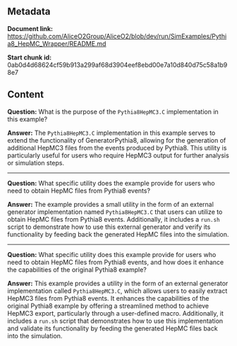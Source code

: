 ## Metadata

**Document link:** https://github.com/AliceO2Group/AliceO2/blob/dev/run/SimExamples/Pythia8_HepMC_Wrapper/README.md

**Start chunk id:** 0ab0d4d68624cf59b913a299af68d3904eef8ebd00e7a10d840d75c58a1b98e7

## Content

**Question:** What is the purpose of the `Pythia8HepMC3.C` implementation in this example?

**Answer:** The `Pythia8HepMC3.C` implementation in this example serves to extend the functionality of GeneratorPythia8, allowing for the generation of additional HepMC3 files from the events produced by Pythia8. This utility is particularly useful for users who require HepMC3 output for further analysis or simulation steps.

---

**Question:** What specific utility does the example provide for users who need to obtain HepMC files from Pythia8 events?

**Answer:** The example provides a small utility in the form of an external generator implementation named `Pythia8HepMC3.C` that users can utilize to obtain HepMC files from Pythia8 events. Additionally, it includes a `run.sh` script to demonstrate how to use this external generator and verify its functionality by feeding back the generated HepMC files into the simulation.

---

**Question:** What specific utility does this example provide for users who need to obtain HepMC files from Pythia8 events, and how does it enhance the capabilities of the original Pythia8 example?

**Answer:** This example provides a utility in the form of an external generator implementation called `Pythia8HepMC3.C`, which allows users to easily extract HepMC3 files from Pythia8 events. It enhances the capabilities of the original Pythia8 example by offering a streamlined method to achieve HepMC3 export, particularly through a user-defined macro. Additionally, it includes a `run.sh` script that demonstrates how to use this implementation and validate its functionality by feeding the generated HepMC files back into the simulation.